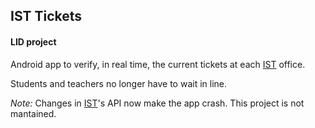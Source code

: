 ## IST Tickets
#### LID project

Android app to verify, in real time, the current tickets at each [IST](http://tecnico.ulisboa.pt) office.

Students and teachers no longer have to wait in line.

_Note:_ Changes in [IST](http://tecnico.ulisboa.pt)'s API now make the app crash. This project is not mantained.
